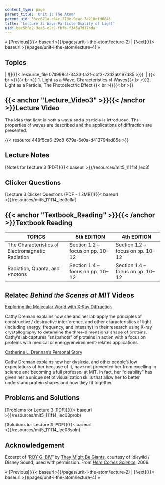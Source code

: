 ```yaml
---
content_type: page
parent_title: 'Unit I: The Atom'
parent_uid: 36cc671a-c04c-270e-9cac-7a210efd6846
title: 'Lecture 3: Wave-Particle Duality of Light'
uid: bac5bfe2-3ea5-e2c1-fbfb-f345a7d17bda
---
```


« [Previous]({{< baseurl >}}/pages/unit-i-the-atom/lecture-2) | [Next]({{< baseurl >}}/pages/unit-i-the-atom/lecture-4) »

Topics
------

| ![]({{< resource_file 078998c1-3433-fa2f-cbf3-23d2a0197d85 >}})  |  {{< br >}}{{< br >}} 1.  Light as a Wave, Characteristics of Waves{{< br >}}2.  Light as a Particle, The Photoelectric Effect {{< br >}}{{< br >}}  

{{< anchor "Lecture_Video3" >}}{{< /anchor >}}Lecture Video
-----------------------------------------------------------

The idea that light is both a wave and a particle is introduced. The properties of waves are described and the applications of diffraction are presented.

{{< resource 448f5ca6-29c8-679a-6e0a-d413794ad85e >}}

Lecture Notes
-------------

[Notes for Lecture 3 (PDF)]({{< baseurl >}}/resources/mit5_111f14_lec3)

Clicker Questions
-----------------

[Lecture 3 Clicker Questions (PDF - 1.3MB)]({{< baseurl >}}/resources/mit5_111f14_lec3clkr)

{{< anchor "Textbook_Reading" >}}{{< /anchor >}}Textbook Reading
----------------------------------------------------------------

| TOPICS | 5th EDITION | 4th EDITION |
| --- | --- | --- |
| The Characteristics of Electromagnetic Radiation | Section 1.2 – focus on pp. 10–12 | Section 1.2 – focus on pp. 10–12 |
| Radiation, Quanta, and Photons | Section 1.4 – focus on pp. 10–12 | Section 1.4 – focus on pp. 10–12 

Related _Behind the Scenes at MIT_ Videos
-----------------------------------------

[Exploring the Molecular World with X-Ray Diffraction](http://techtv.mit.edu/videos/24154-exploring-the-molecular-world-with-x-ray-diffraction)

Cathy Drennan explains how she and her lab apply the principles of constructive / destructive interference, and other characteristics of light (including energy, frequency, and intensity) in their research using X-ray crystallography to determine the three-dimensional shape of proteins. Cathy’s lab captures “snapshots” of proteins in action with a focus on proteins with medical or energy/environment-related applications.

[Catherine L. Drennan’s Personal Story](http://techtv.mit.edu/videos/24153-catherine-l-drennan-s-personal-story)

Cathy Drennan explains how her dyslexia, and other people’s low expectations of her because of it, have not prevented her from excelling in science and becoming a full professor at MIT. In fact, her “disability” has given her a unique set of visualization skills that allow her to better understand protein shapes and how they fit together.

Problems and Solutions
----------------------

[Problems for Lecture 3 (PDF)]({{< baseurl >}}/resources/mit5_111f14_lec03prob)

[Solutions for Lecture 3 (PDF)]({{< baseurl >}}/resources/mit5_111f14_lec03soln)

Acknowledgement
---------------

Excerpt of “[ROY G. BIV](https://youtu.be/Gf33ueRXMzQ)” by [They Might Be Giants](http://www.theymightbegiants.com/), courtesy of Idlewild / Disney Sound, used with permission. From [_Here Comes Science_](https://www.theymightbegiants.com/here-comes-science), 2009.

« [Previous]({{< baseurl >}}/pages/unit-i-the-atom/lecture-2) | [Next]({{< baseurl >}}/pages/unit-i-the-atom/lecture-4) »